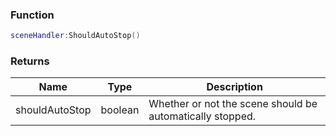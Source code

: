
### Function
```lua
sceneHandler:ShouldAutoStop()
```

### Returns
| Name | Type | Description |
| --- | --- | --- |
| shouldAutoStop | boolean | Whether or not the scene should be automatically stopped. |